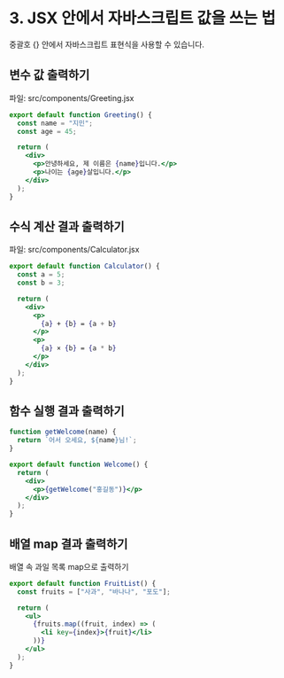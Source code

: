 # 3. JSX 안에서 자바스크립트 값을 쓰는 법

중괄호 {} 안에서 자바스크립트 표현식을 사용할 수 있습니다.

## 변수 값 출력하기

파일: src/components/Greeting.jsx

```jsx
export default function Greeting() {
  const name = "지민";
  const age = 45;

  return (
    <div>
      <p>안녕하세요, 제 이름은 {name}입니다.</p>
      <p>나이는 {age}살입니다.</p>
    </div>
  );
}
```

## 수식 계산 결과 출력하기

파일: src/components/Calculator.jsx

```jsx
export default function Calculator() {
  const a = 5;
  const b = 3;

  return (
    <div>
      <p>
        {a} + {b} = {a + b}
      </p>
      <p>
        {a} × {b} = {a * b}
      </p>
    </div>
  );
}
```

## 함수 실행 결과 출력하기

```jsx
function getWelcome(name) {
  return `어서 오세요, ${name}님!`;
}

export default function Welcome() {
  return (
    <div>
      <p>{getWelcome("홍길동")}</p>
    </div>
  );
}
```

## 배열 map 결과 출력하기

배열 속 과일 목록 map으로 출력하기

```jsx
export default function FruitList() {
  const fruits = ["사과", "바나나", "포도"];

  return (
    <ul>
      {fruits.map((fruit, index) => (
        <li key={index}>{fruit}</li>
      ))}
    </ul>
  );
}
```
